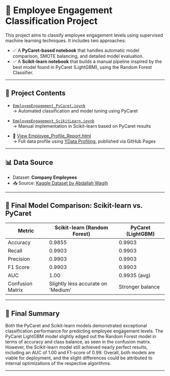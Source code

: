 # 🧠 Employee Engagement Classification Project

This project aims to classify employee engagement levels using supervised machine learning techniques. It includes two approaches:

- ✅ A **PyCaret-based notebook** that handles automatic model comparison, SMOTE balancing, and detailed model evaluation.
- ✅ A **Scikit-learn notebook** that builds a manual pipeline inspired by the best model found in PyCaret (LightGBM), using the Random Forest Classifier.

---

## 📂 Project Contents

- [`EmployeeEngagement_PyCaret.ipynb`](https://github.com/w0435723/BIA_Repository/blob/main/Applied%20Data%20Science/EmployeeEngagement_PyCaret.ipynb)  
  → Automated classification and model tuning using PyCaret

- [`EmployeeEngagement_ScikitLearn.ipynb`](https://github.com/w0435723/BIA_Repository/blob/main/Applied%20Data%20Science/EmployeeEngagement_ScikitLearn.ipynb)  
  → Manual implementation in Scikit-learn based on PyCaret results

- 🔗 [View Employee_Profile_Report.html](https://w0435723.github.io/BIA_Repository/Employee_Profile_Report.html)    
  → Full data profile using [YData Profiling](https://github.com/ydataai/ydata-profiling), published via GitHub Pages  
  
---

## 📊 Data Source

- Dataset: **Company Employees**  
- 📥 Source: [Kaggle Dataset by Abdallah Wagih](https://www.kaggle.com/datasets/abdallahwagih/company-employees/data)

---

## 🧾 Final Model Comparison: Scikit-learn vs. PyCaret

| Metric        | Scikit-learn (Random Forest) | PyCaret (LightGBM)      |
|---------------|------------------------------|--------------------------|
| Accuracy      | 0.9855                       | 0.9903                   |
| Recall        | 0.9903                       | 0.9903                   |
| Precision     | 0.9903                       | 0.9903                   |
| F1 Score      | 0.9903                       | 0.9903                   |
| AUC           | 1.00                         | 0.9935 (avg)             |
| Confusion Matrix | Slightly less accurate on 'Medium' | Stronger balance |

---

## 🧠 Final Summary

Both the PyCaret and Scikit-learn models demonstrated exceptional classification performance for predicting employee engagement levels. The PyCaret LightGBM model slightly edged out the Random Forest model in terms of accuracy and class balance, as seen in the confusion matrix. However, the Scikit-learn model still achieved nearly perfect results, including an AUC of 1.00 and F1-score of 0.99. Overall, both models are viable for deployment, and the slight differences could be attributed to internal optimizations of the respective algorithms.

---


 
